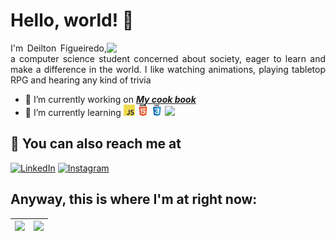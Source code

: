 # Hello, world! 🤗

<img align= "right" width= "350" src= "https://pa1.narvii.com/6580/8098c6e9207376889eeb0532d9f5a0723c4d73f5_hq.gif"/>

<p align="justify">I'm Deilton Figueiredo, a computer science student concerned about society, eager to learn and make a difference in the world. I like watching animations, playing tabletop RPG and hearing any kind of trivia</p>

- 🔭 I’m currently working on <a href="https://deiltonlopes.github.io/MyCookBook/index.html">***My cook book***</a>
- 🌱 I’m currently learning <img height="18px" src="https://raw.githubusercontent.com/github/explore/80688e429a7d4ef2fca1e82350fe8e3517d3494d/topics/javascript/javascript.png"/> <img height="18px" src="https://raw.githubusercontent.com/github/explore/80688e429a7d4ef2fca1e82350fe8e3517d3494d/topics/html/html.png"/> <img height="18px" src="https://raw.githubusercontent.com/github/explore/80688e429a7d4ef2fca1e82350fe8e3517d3494d/topics/css/css.png"/> <img height="18px" src="https://user-images.githubusercontent.com/62446763/139593115-53faf34f-51a0-4e89-9fbe-8a58d3e8a736.png"/>


## 🔎 You can also reach me at

[<img src="https://img.shields.io/badge/-LinkedIn-blue?style=flat-square&logo=Linkedin&logoColor=white&link=https://www.linkedin.com/in/deiltonfigueiredo/" height="22" title="LinkedIn" />](https://www.linkedin.com/in/deiltonfigueiredo/) 
[<img src="https://img.shields.io/badge/-Instagram-purple?style=flat-square&logo=Instagram&logoColor=white&link=https://www.instagram.com/delofigueiredo/" height="22" title="Instagram" />](https://www.instagram.com/delofigueiredo/)

## Anyway, this is where I'm at right now:
|<img src="https://github-readme-stats.vercel.app/api?username=deiltonlopes&count_private=true&show_icons=true&theme=tokyonight" height="160px" width="auto"/> | <img src="https://github-readme-stats.vercel.app/api/top-langs/?username=deiltonlopes&layout=compact&count_private=true&show_icons=true&theme=tokyonight&hide=html" height="160px" width="auto"/>|
------------|-----------

<!--
**deiltonlopes/deiltonlopes** is a ✨ _special_ ✨ repository because its `README.md` (this file) appears on your GitHub profile.

Here are some ideas to get you started:


- 👯 I’m looking to collaborate on ...
- 🤔 I’m looking for help with ...
- 💬 Ask me about ...
- 📫 How to reach me: ...
- 😄 Pronouns: ...
-->
